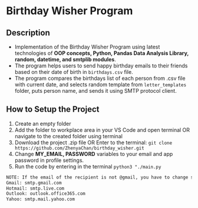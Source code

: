# Birthday Wisher Program

## Description
- Implementation of the Birthday Wisher Program using latest technologies of <strong>OOP concepts, Python, 
Pandas Data Analysis Library, random, datetime, and smtplib modules</strong>.
- The program helps users to send happy birthday emails to their friends based on their date of birth in `birthdays.csv` file. 
- The program compares the birthdays list of each person from .csv file with current date, and selects random template 
from `letter_templates` folder, puts person name, and sends it using SMTP protocol client.

## How to Setup the Project
1. Create an empty folder
2. Add the folder to workplace area in your VS Code and open terminal OR navigate to the created folder using terminal
3. Download the project .zip file OR Enter to the terminal:
   `git clone https://github.com/ZhenyaChan/birthday_wisher.git`
4. Change <strong>MY_EMAIL, PASSWORD</strong> variables to your email and app password in profile settings.
5. Run the code by entering in the terminal `python3 "./main.py`
```sh
NOTE: If the email of the recipient is not @gmail, you have to change smtp address:
Gmail: smtp.gmail.com
Hotmail: smtp.live.com
Outlook: outlook.office365.com
Yahoo: smtp.mail.yahoo.com
```
